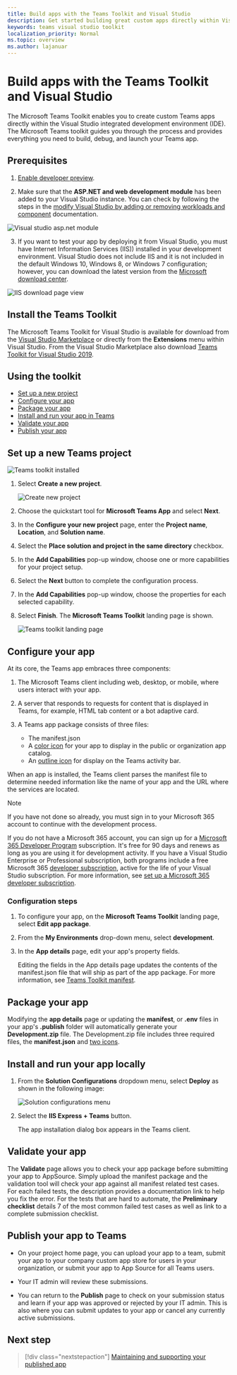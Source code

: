 ```yaml
---
title: Build apps with the Teams Toolkit and Visual Studio
description: Get started building great custom apps directly within Visual Studio with the Microsoft Teams Toolkit
keywords: teams visual studio toolkit
localization_priority: Normal
ms.topic: overview
ms.author: lajanuar
---
```


# Build apps with the Teams Toolkit and Visual Studio

The Microsoft Teams Toolkit enables you to create custom Teams apps directly within the Visual Studio integrated development environment (IDE). The Microsoft Teams toolkit guides you through the process and provides everything you need to build, debug, and launch your Teams app.

## Prerequisites

1. [Enable developer preview](../resources/dev-preview/developer-preview-intro.md#enable-developer-preview).

1. Make sure that the **<span>ASP.NE</span>T and web development module** has been added to your Visual Studio instance. You can check by following the steps in the [modify Visual Studio by adding or removing workloads and component](/visualstudio/install/modify-visual-studio?view=vs-2019&preserve-view=true) documentation.

![Visual studio asp.net module](../assets/images/visual-studio-web-dev-module.png)

3. If you want to test your app by deploying it from Visual Studio, you must have Internet Information Services (IIS)) installed in your development environment. Visual Studio does not include IIS and it is not included in the default Windows 10, Windows 8, or Windows 7 configuration; however, you can download the latest version from the [Microsoft download center](https://www.microsoft.com/download/details.aspx?id=48264).

![IIS download page view](../assets/images/iis.png)

## Install the Teams Toolkit

The Microsoft Teams Toolkit for Visual Studio is available for download from the [Visual Studio Marketplace](https://marketplace.visualstudio.com/items?itemName=TeamsDevApp.vsteamstemplate) or directly from the **Extensions** menu within Visual Studio. From the Visual Studio Marketplace also download [Teams Toolkit for Visual Studio 2019](https://marketplace.visualstudio.com/items?itemName=msft-vsteamstoolkit.vsteamstoolkit).

## Using the toolkit

- [Set up a new project](#set-up-a-new-teams-project)
- [Configure your app](#configure-your-app)
- [Package your app](#package-your-app)
- [Install and run your app in Teams](#install-and-run-your-app-locally)
- [Validate your app](#validate-your-app)
- [Publish your app](#publish-your-app-to-teams)

## Set up a new Teams project

![Teams toolkit installed](../assets/images/teamstoolkiticon.png)

1. Select **Create a new project**.

    ![Create new project](../assets/images/createnewproject.png)

1. Choose the quickstart tool for **Microsoft Teams App** and select **Next**.
1. In the **Configure your new project** page, enter the **Project name**, **Location**, and **Solution name**.
1. Select the **Place solution and project in the same directory** checkbox.
1. In the **Add Capabilities** pop-up window, choose one or more capabilities for your project setup.
1. Select the **Next** button to complete the configuration process.
1. In the **Add Capabilities** pop-up window, choose the properties for each selected capability.
1. Select **Finish**. The **Microsoft Teams Toolkit** landing page is shown.

    ![Teams toolkit landing page](../assets/images/Teamstoolkitpage.png)

## Configure your app

At its core, the Teams app embraces three components:

  1. The Microsoft Teams client including web, desktop, or mobile, where users interact with your app.
  1. A server that responds to requests for content that is displayed in Teams, for example, HTML tab content or a bot adaptive card.
  1. A Teams app package consists of three files:

      - The manifest.json
      - A [color icon](../resources/schema/manifest-schema.md#icons) for your app to display in the public or organization app catalog.
      - An [outline icon](../resources/schema/manifest-schema.md#icons) for display on the Teams activity bar.

When an app is installed, the Teams client parses the manifest file to determine needed information like the name of your app and the URL where the services are located.

> [!NOTE]
>If you have not done so already, you must sign in to your Microsoft 365 account to continue with the development process.
>
> If you do not have a Microsoft 365 account, you can sign up for a [Microsoft 365 Developer Program](https://developer.microsoft.com/microsoft-365/dev-program) subscription. It's free for 90 days and renews as long as you are using it for development activity. If you have a Visual Studio Enterprise or Professional subscription, both programs include a free Microsoft 365 [developer subscription](https://aka.ms/MyVisualStudioBenefits), active for the life of your Visual Studio subscription. For more information, see [set up a Microsoft 365 developer subscription](/office/developer-program/office-365-developer-program-get-started).

### Configuration steps

1. To configure your app, on the **Microsoft Teams Toolkit** landing page, select **Edit app package**.
1. From the **My Environments** drop-down menu, select **development**.
1. In the **App details** page, edit your app's property fields.
    
    Editing the fields in the App details page updates the contents of the manifest.json file that will ship as part of the app package. For more information, see [Teams Toolkit manifest](https://aka.ms/teams-toolkit-manifest).

## Package your app

Modifying the **app details** page or updating the **manifest**, or **.env** files in your app's  **.publish** folder will automatically generate your **Development.zip** file. The Development.zip file includes three required files, the **manifest.json** and [two icons](../concepts/build-and-test/apps-package.md#app-icons).

## Install and run your app locally

1. From the **Solution Configurations** dropdown menu, select **Deploy** as shown in the following image:

    ![Solution configurations menu](../assets/images/solution-configurations.png)

1. Select the **IIS Express + Teams** button.

    The app installation dialog box appears in the Teams client.

## Validate your app

The **Validate** page allows you to check your app package before submitting your app to AppSource. Simply upload the manifest package and the validation tool will check your app against all manifest related test cases. For each failed tests, the description provides a documentation link to help you fix the error. For the tests that are hard to automate, the **Preliminary checklist** details 7 of the most common failed test cases as well as link to a complete submission checklist.

## Publish your app to Teams

* On your project home page, you can upload your app to a team, submit your app to your company custom app store for users in your organization, or submit your app to App Source for all Teams users.

* Your IT admin will review these submissions.

* You can return to the **Publish** page to check on your submission status and learn if your app was approved or rejected by your IT admin. This is also where you can submit updates to your app or cancel any currently active submissions.

## Next step

> [!div class="nextstepaction"]
> [Maintaining and supporting your published app](../concepts/deploy-and-publish/appsource/post-publish/overview.md)
>
